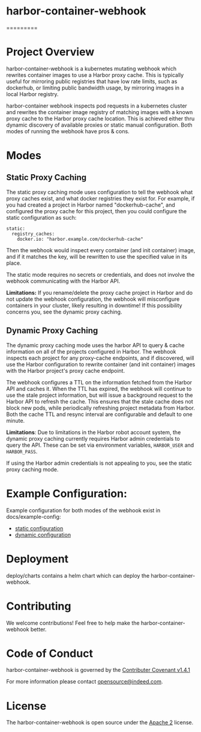 # harbor-container-webhook
=========

# Project Overview

harbor-container-webhook is a kubernetes mutating webhook which rewrites container images to use a Harbor proxy cache.
This is typically useful for mirroring public registries that have low rate limits, such as dockerhub, or limiting
public bandwidth usage, by mirroring images in a local Harbor registry. 

harbor-container webhook inspects pod requests in a kubernetes cluster and rewrites the container image registry of
matching images with a known proxy cache to the Harbor proxy cache location. This is achieved either thru dynamic
discovery of available proxies or static manual configuration. Both modes of running the webhook have pros & cons.

# Modes

## Static Proxy Caching
The static proxy caching mode uses configuration to tell the webhook what proxy caches exist, and what docker
registries they exist for. For example, if you had created a project in Harbor named "dockerhub-cache", and configured
the proxy cache for this project, then you could configure the static configuration as such:
```
static:
  registry_caches:
    docker.io: "harbor.example.com/dockerhub-cache"
``` 

Then the webhook would inspect every container (and init container) image, and if it matches the key, will be rewritten
to use the specified value in its place.

The static mode requires no secrets or credentials, and does not involve the webhook communicating with the Harbor API.

**Limitations:**
If you rename/delete the proxy cache project in Harbor and do not update the webhook configuration,
the webhook will misconfigure containers in your cluster, likely resulting in downtime! If this possibility concerns you, 
see the dynamic proxy caching.

## Dynamic Proxy Caching
The dynamic proxy caching mode uses the harbor API to query & cache information on all of the projects configured in
Harbor. The webhook inspects each project for any proxy-cache endpoints, and if discovered, will use the Harbor
configuration to rewrite container (and init container) images with the Harbor project's proxy cache endpoint. 

The webhook configures a TTL on the information fetched from the Harbor API and caches it. When the TTL has expired,
the webhook will continue to use the stale project information, but will issue a background request to the Harbor API
to refresh the cache. This ensures that the stale cache does not block new pods, while periodically refreshing
project metadata from Harbor. Both the cache TTL and resync interval are configurable and default to one minute.

**Limitations**:
Due to limitations in the Harbor robot account system, the dynamic proxy caching currently requires Harbor admin
credentials to query the API. These can be set via environment variables, `HARBOR_USER` and `HARBOR_PASS`.

If using the Harbor admin credentials is not appealing to you, see the static proxy caching mode.

# Example Configuration:
Example configuration for both modes of the webhook exist in docs/example-config:
* [static configuration](docs/example-config/static.yaml)
* [dynamic configuration](docs/example-config/dynamic.yaml)

# Deployment

deploy/charts contains a helm chart which can deploy the harbor-container-webhook.

# Contributing

We welcome contributions! Feel free to help make the harbor-container-webhook better.

# Code of Conduct

harbor-container-webhook is governed by the [Contributer Covenant v1.4.1](CODE_OF_CONDUCT.md)

For more information please contact opensource@indeed.com.

# License

The harbor-container-webhook is open source under the [Apache 2](LICENSE) license.
